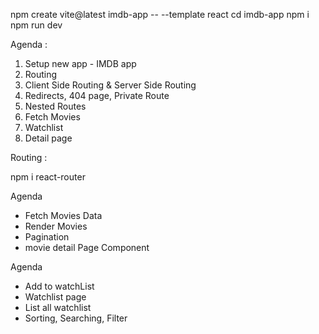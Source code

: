 npm create vite@latest imdb-app -- --template react
cd imdb-app
npm i
npm run dev


Agenda : 

1. Setup new app - IMDB app
2. Routing
3. Client Side Routing & Server Side Routing 
4. Redirects, 404 page, Private Route
5. Nested Routes
6. Fetch Movies
7. Watchlist
8. Detail page


Routing :

npm i react-router


Agenda

- Fetch Movies Data
- Render Movies
- Pagination
- movie detail Page Component

Agenda

- Add to watchList
- Watchlist page
- List all watchlist
- Sorting, Searching, Filter